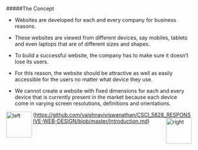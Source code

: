 
#####The Concept


- Websites are developed for each and every company for business reasons. 

- These websites are viewed from different devices, say mobiles, tablets and even laptops that are of different sizes and shapes.

- To build a successful website, the company has to make sure it doesn’t lose its users. 

- For this reason, the website should be attractive as well as easily accessible for the users no matter what device they use. 

- We cannot create a website with fixed dimensions for each and every device that is currently present in the market because each device come in varying screen resolutions, definitions and orientations. 




<img align="left" alt="left" src="https://cloud.githubusercontent.com/assets/14101008/11165526/091b197c-8acf-11e5-8ac1-3a1e5042ed78.png" width="70" height="70"></img>(https://github.com/vaishnaviviswanathan/CSCI_5828_RESPONSIVE-WEB-DESIGN/blob/master/Introduction.md)
[<img align="right" alt="right" src="https://cloud.githubusercontent.com/assets/14101008/11165527/0a4289a2-8acf-11e5-8378-c5e3a55ab4dc.png" width="70" height="70"></img>](https://github.com/vaishnaviviswanathan/CSCI_5828_RESPONSIVE-WEB-DESIGN/blob/master/pattern2.md)
